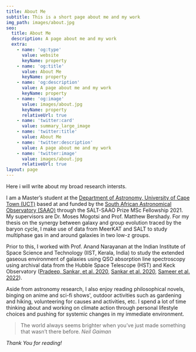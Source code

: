 ```yaml
---
title: About Me
subtitle: This is a short page about me and my work
img_path: images/about.jpg
seo:
  title: About Me
  description: A page about me and my work
  extra:
    - name: 'og:type'
      value: website
      keyName: property
    - name: 'og:title'
      value: About Me
      keyName: property
    - name: 'og:description'
      value: A page about me and my work
      keyName: property
    - name: 'og:image'
      value: images/about.jpg
      keyName: property
      relativeUrl: true
    - name: 'twitter:card'
      value: summary_large_image
    - name: 'twitter:title'
      value: About Me
    - name: 'twitter:description'
      value: A page about me and my work
    - name: 'twitter:image'
      value: images/about.jpg
      relativeUrl: true
layout: page
---
```


Here i will write about my broad research intersts.

I am a Master’s student at the [Department of Astronomy, University of Cape Town (UCT)](http://www.ast.uct.ac.za/) based at and funded by the [South African Astronomical Observatory (SAAO)](https://www.saao.ac.za/) through the SALT-SAAO Prize MSc Fellowship 2021. My supervisors are Dr. Moses Mogotsi and Prof. Matthew Bershady. For my thesis on the synergy between galaxy and group evolution traced by the baryon cycle, I make use of data from MeerKAT and SALT to study multiphase gas in and around galaxies in two low-z groups. 

Prior to this, I worked with Prof. Anand Narayanan at the Indian Institute of Space Science and Technology (IIST, Kerala, India) to study the extended gaseous environment of galaxies using QSO absorption line spectroscopy using archival data from the Hubble Space Telescope (HST) and Keck Observatory ([Pradeep, Sankar, et al. 2020](https://ui.adsabs.harvard.edu/abs/2020MNRAS.493..250P/abstract), [Sankar et al. 2020](https://ui.adsabs.harvard.edu/abs/2020MNRAS.498.4864S/abstract), [Sameer et al. 2022](https://ui.adsabs.harvard.edu/abs/2022MNRAS.510.5796S/abstract)).

Aside from astronomy research, I also enjoy reading philosophical novels, binging on anime and sci-fi shows', outdoor activities such as gardening and hiking, volunteering for causes and activities, etc. I spend a lot of time thinking about and working on climate action through personal lifestyle choices and pushing for systemic changes in my immediate environment. 

>The world always seems brighter when you’ve just made something that wasn’t there before. <cite>Neil Gaiman</cite>

*Thank You for reading!*
